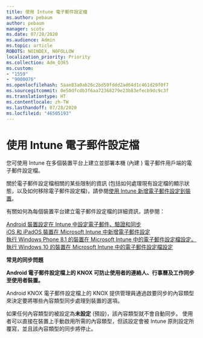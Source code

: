 ```yaml
---
title: 使用 Intune 電子郵件設定檔
ms.author: pebaum
author: pebaum
manager: scotv
ms.date: 07/28/2020
ms.audience: Admin
ms.topic: article
ROBOTS: NOINDEX, NOFOLLOW
localization_priority: Priority
ms.collection: Adm_O365
ms.custom:
- "1559"
- "9000076"
ms.openlocfilehash: 5aae83a0ab26c2bd59fddd2ad64d1c461d29f0f7
ms.sourcegitcommit: 0e50dfcdb3f6aa72368279e23b83efecb9dc9c3f
ms.translationtype: HT
ms.contentlocale: zh-TW
ms.lasthandoff: 07/28/2020
ms.locfileid: "46505193"
---
```

# <a name="using-email-profiles-with-intune"></a>使用 Intune 電子郵件設定檔

您可使用 Intune 在多個裝置平台上建立並部署本機 (內建 ) 電子郵件用戶端的電子郵件設定檔。

關於電子郵件設定檔相關的某些限制的資訊 (包括如何處理現有設定檔的顯示狀態，以及如何移除電子郵件設定檔)，請參閱[使用 Intune 新增電子郵件設定到裝置](https://docs.microsoft.com/intune/email-settings-configure)。

有關如何為每個裝置平台建立電子郵件設定檔的詳細資訊，請參閱：

[Android 裝置設定在 Intune 中設定電子郵件、驗證和同步](https://docs.microsoft.com/intune/email-settings-android)  
[iOS 和 iPadOS 裝置在 Microsoft Intune 中新增電子郵件設定](https://docs.microsoft.com/intune/email-settings-ios)  
[執行 Windows Phone 8.1 的裝置在 Microsoft Intune 中的電子郵件設定檔設定。](https://docs.microsoft.com/intune/email-settings-windows-phone-8-1)  
[執行 Windows 10 的裝置在 Microsoft Intune 中的電子郵件設定檔設定](https://docs.microsoft.com/intune/email-settings-windows-10)

**常見的同步問題**

**Android 電子郵件設定檔上的 KNOX 可防止使用者的連絡人、行事曆及工作同步至使用者裝置。**

Android KNOX 電子郵件設定檔上的 KNOX 提供管理員通過啟要同步的內容類型來決定要將哪些內容類型同步處理到裝置的選項。

如果任何內容類型的被設定為**未設定** (預設)，該內容類型就不會自動同步。 使用者可以直接在裝置上手動啟用所需的內容類型，但該設定會被 Intune 原則設定所覆寫，並且該內容類型的同步將停止。

